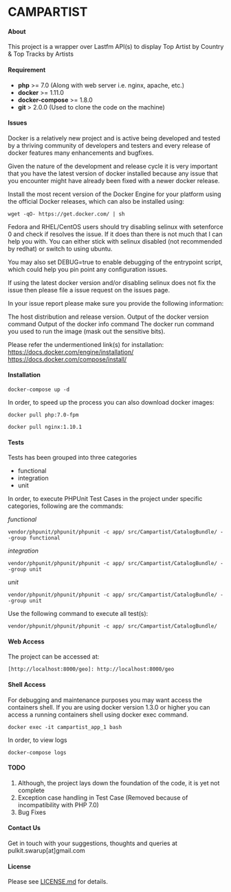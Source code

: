 # CAMPARTIST

#### About
This project is a wrapper over Lastfm API(s) to display Top Artist by Country & Top Tracks by Artists

#### Requirement

* **php** >= 7.0 (Along with web server i.e. nginx, apache, etc.)
* **docker** >= 1.11.0
* **docker-compose** >= 1.8.0
* **git** > 2.0.0 (Used to clone the code on the machine)

#### Issues
Docker is a relatively new project and is active being developed and tested by a thriving community of developers and testers and every release of docker features many enhancements and bugfixes.

Given the nature of the development and release cycle it is very important that you have the latest version of docker installed because any issue that you encounter might have already been fixed with a newer docker release.

Install the most recent version of the Docker Engine for your platform using the official Docker releases, which can also be installed using:
```
wget -qO- https://get.docker.com/ | sh
```
Fedora and RHEL/CentOS users should try disabling selinux with setenforce 0 and check if resolves the issue. If it does than there is not much that I can help you with. You can either stick with selinux disabled (not recommended by redhat) or switch to using ubuntu.

You may also set DEBUG=true to enable debugging of the entrypoint script, which could help you pin point any configuration issues.

If using the latest docker version and/or disabling selinux does not fix the issue then please file a issue request on the issues page.

In your issue report please make sure you provide the following information:

The host distribution and release version.
Output of the docker version command
Output of the docker info command
The docker run command you used to run the image (mask out the sensitive bits).

Please refer the undermentioned link(s) for installation:
https://docs.docker.com/engine/installation/
https://docs.docker.com/compose/install/

#### Installation

```
docker-compose up -d
```

In order, to speed up the process you can also download docker images:
```
docker pull php:7.0-fpm

docker pull nginx:1.10.1
```

#### Tests
Tests has been grouped into three categories
- functional
- integration
- unit

In order, to execute PHPUnit Test Cases in the project under specific categories, following are the commands:

*functional*
```
vendor/phpunit/phpunit/phpunit -c app/ src/Campartist/CatalogBundle/ --group functional
```

*integration*
```
vendor/phpunit/phpunit/phpunit -c app/ src/Campartist/CatalogBundle/ --group unit
```

*unit*
```
vendor/phpunit/phpunit/phpunit -c app/ src/Campartist/CatalogBundle/ --group unit
```

Use the following command to execute all test(s):
```
vendor/phpunit/phpunit/phpunit -c app/ src/Campartist/CatalogBundle/
```
#### Web Access
The project can be accessed at: 
```
[http://localhost:8000/geo]: http://localhost:8000/geo
```

#### Shell Access
For debugging and maintenance purposes you may want access the containers shell. If you are using docker version 1.3.0 or higher you can access a running containers shell using docker exec command.
```
docker exec -it campartist_app_1 bash
```

In order, to view logs
```
docker-compose logs
```
#### TODO
1. Although, the project lays down the foundation of the code, it is yet not complete
2. Exception case handling in Test Case (Removed because of incompatibility with PHP 7.0)
3. Bug Fixes

#### Contact Us
Get in touch with your suggestions, thoughts and queries at pulkit.swarup[at]gmail.com

#### License
Please see [LICENSE.md](LICENSE.md) for details.